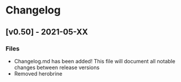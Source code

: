 # Changelog

## [v0.50] -  2021-05-XX
### Files
- Changelog.md has been added! This file will document all notable changes between release versions
- Removed herobrine